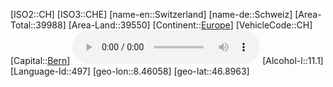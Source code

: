 ﻿---
location: [46.8963,8.46058]
type: Country
tags:
- geo/Country

SpocWebEntityId: 26865
isDeleted: false
confidential: public

---
[ISO2::CH]
[ISO3::CHE]
[name-en::Switzerland]
[name-de::Schweiz]
[Area-Total::39988]
[Area-Land::39550]
[Continent::[Europe](geo/Continent/Europe.md)]
[VehicleCode::CH]
[Capital::[Bern](geo/Continent/Europe/Switzerland/Bern.md)]
![Anthem-Switzerland](xLarge/National-Anthem/Anthem-Switzerland.mp3)
[Alcohol-l::11.1]
[Language-Id::497]
[geo-lon::8.46058]
[geo-lat::46.8963]

